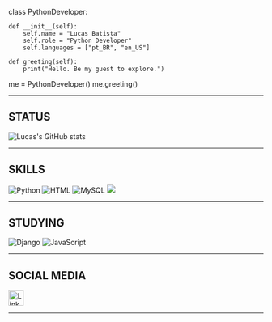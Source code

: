 class PythonDeveloper:

    def __init__(self):
        self.name = "Lucas Batista"
        self.role = "Python Developer"
        self.languages = ["pt_BR", "en_US"]

    def greeting(self):
        print("Hello. Be my guest to explore.")


me = PythonDeveloper()
me.greeting()

______________________________________________________________________________________________________________________________________________________________________

## STATUS
![Lucas's GitHub stats](https://github-readme-stats.vercel.app/api?username=BLUCASS&theme=radical&show_icons=true)
______________________________________________________________________________________________________________________________________________________________________

## SKILLS
![Python](https://img.shields.io/badge/Python-FFD43B?style=for-the-badge&logo=python&logoColor=blue) ![HTML](https://img.shields.io/badge/HTML5-E34F26?style=for-the-badge&logo=html5&logoColor=white) ![MySQL](https://img.shields.io/badge/MySQL-005C84?style=for-the-badge&logo=mysql&logoColor=white) ![](https://img.shields.io/badge/CSS3-1572B6?style=for-the-badge&logo=css3&logoColor=white)
______________________________________________________________________________________________________________________________________________________________________

## STUDYING
![Django](https://img.shields.io/badge/Django-092E20?style=for-the-badge&logo=django&logoColor=green) ![JavaScript](https://img.shields.io/badge/JavaScript-323330?style=for-the-badge&logo=javascript&logoColor=F7DF1E)
______________________________________________________________________________________________________________________________________________________________________

## SOCIAL MEDIA
[<img src='https://img.shields.io/badge/LinkedIn-0077B5?style=for-the-badge&logo=linkedin&logoColor=white' alt='LinkedIn' height='30'>](https://www.linkedin.com/in/lucas-pilantil-834160283/)
______________________________________________________________________________________________________________________________________________________________________
